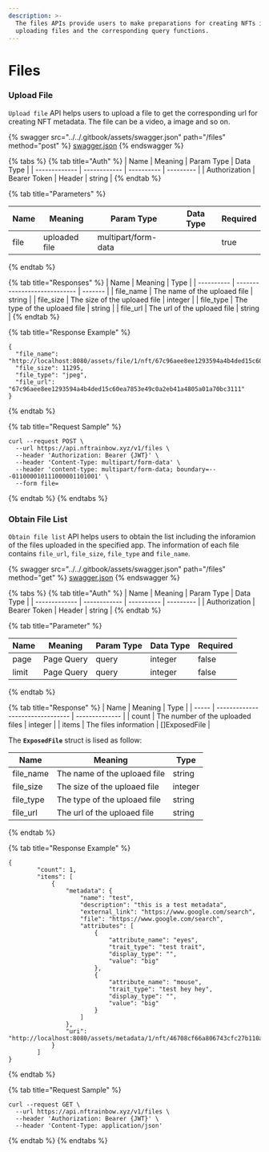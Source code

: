 ```yaml
---
description: >-
  The files APIs provide users to make preparations for creating NFTs including
  uploading files and the corresponding query functions.
---
```


# Files

### Upload File

`Upload file` API helps users to upload a file to get the corresponding url for creating NFT metadata.  The file can be a video, a image and so on.

{% swagger src="../../.gitbook/assets/swagger.json" path="/files" method="post" %}
[swagger.json](../../.gitbook/assets/swagger.json)
{% endswagger %}

{% tabs %}
{% tab title="Auth" %}
| Name          | Meaning      | Param Type | Data Type |
| ------------- | ------------ | ---------- | --------- |
| Authorization | Bearer Token | Header     | string    |
{% endtab %}

{% tab title="Parameters" %}
<table><thead><tr><th>Name</th><th>Meaning</th><th>Param Type</th><th>Data Type</th><th data-type="checkbox">Required</th></tr></thead><tbody><tr><td>file</td><td>uploaded file</td><td>multipart/form-data</td><td></td><td>true</td></tr></tbody></table>
{% endtab %}

{% tab title="Responses" %}
| Name       | Meaning                      | Type    |
| ---------- | ---------------------------- | ------- |
| file\_name | The name of the uploaed file | string  |
| file\_size | The size of the uploaed file | integer |
| file\_type | The type of the uploaed file | string  |
| file\_url  | The url of the uploaed file  | string  |
{% endtab %}

{% tab title="Response Example" %}
```
{
  "file_name": "http://localhost:8080/assets/file/1/nft/67c96aee8ee1293594a4b4ded15c60ea7853e49c0a2eb41a4805a01a70bc3111.jpeg",
  "file_size": 11295,
  "file_type": "jpeg",
  "file_url": "67c96aee8ee1293594a4b4ded15c60ea7853e49c0a2eb41a4805a01a70bc3111"
}
```
{% endtab %}

{% tab title="Request Sample" %}
```
curl --request POST \
  --url https://api.nftrainbow.xyz/v1/files \
  --header 'Authorization: Bearer {JWT}' \
  --header 'Content-Type: multipart/form-data' \
  --header 'content-type: multipart/form-data; boundary=---011000010111000001101001' \
  --form file=
```
{% endtab %}
{% endtabs %}

### Obtain File List

`Obtain file list` API helps users to obtain the list including the inforamion of the files uploaded in the specified app. The information of each file contains `file_url`, `file_size`, `file_type` and `file_name`.&#x20;

{% swagger src="../../.gitbook/assets/swagger.json" path="/files" method="get" %}
[swagger.json](../../.gitbook/assets/swagger.json)
{% endswagger %}

{% tabs %}
{% tab title="Auth" %}
| Name          | Meaning      | Param Type | Data Type |
| ------------- | ------------ | ---------- | --------- |
| Authorization | Bearer Token | Header     | string    |
{% endtab %}

{% tab title="Parameter" %}
<table><thead><tr><th>Name</th><th>Meaning</th><th>Param Type</th><th>Data Type</th><th data-type="checkbox">Required</th></tr></thead><tbody><tr><td>page</td><td>Page Query</td><td>query</td><td>integer</td><td>false</td></tr><tr><td>limit</td><td>Page Query</td><td>query</td><td>integer</td><td>false</td></tr></tbody></table>
{% endtab %}

{% tab title="Response" %}
| Name  | Meaning                          | Type           |
| ----- | -------------------------------- | -------------- |
| count | The number of the uploaded files | integer        |
| items | The files information            | \[]ExposedFile |

The **`ExposedFile`** struct is lised as follow:

| Name       | Meaning                      | Type    |
| ---------- | ---------------------------- | ------- |
| file\_name | The name of the uploaed file | string  |
| file\_size | The size of the uploaed file | integer |
| file\_type | The type of the uploaed file | string  |
| file\_url  | The url of the uploaed file  | string  |
{% endtab %}

{% tab title="Response Example" %}
```
{
        "count": 1,
        "items": [
            {
                "metadata": {
                    "name": "test",
                    "description": "this is a test metadata",
                    "external_link": "https://www.google.com/search",
                    "file": "https://www.google.com/search",
                    "attributes": [
                        {
                            "attribute_name": "eyes",
                            "trait_type": "test trait",
                            "display_type": "",
                            "value": "big"
                        },
                        {
                            "attribute_name": "mouse",
                            "trait_type": "test hey hey",
                            "display_type": "",
                            "value": "big"
                        }
                    ]
                },
                "uri": "http://localhost:8080/assets/metadata/1/nft/46708cf66a806743cfc27b110a41a2ea2e1b7a47fbcfb2efc9cac8fd3bf29cd1.json"
            }
        ]
}
```
{% endtab %}

{% tab title="Request Sample" %}
```
curl --request GET \
  --url https://api.nftrainbow.xyz/v1/files \
  --header 'Authorization: Bearer {JWT}' \
  --header 'Content-Type: application/json'
```
{% endtab %}
{% endtabs %}



###
